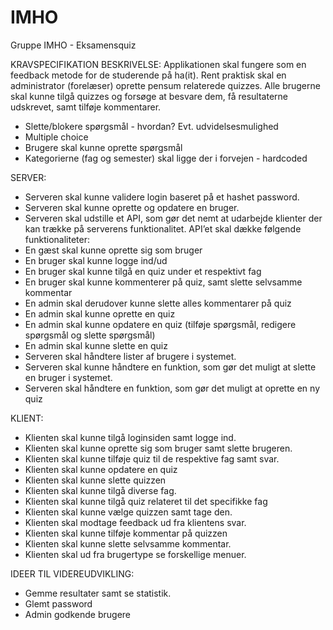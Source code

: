 # IMHO
Gruppe IMHO - Eksamensquiz

KRAVSPECIFIKATION 
BESKRIVELSE: 
Applikationen skal fungere som en feedback metode for de studerende på ha(it). Rent praktisk skal en administrator (forelæser) oprette pensum relaterede quizzes. Alle brugerne skal kunne tilgå quizzes og forsøge at besvare dem, få resultaterne udskrevet, samt tilføje kommentarer.  

- Slette/blokere spørgsmål - hvordan? Evt. udvidelsesmulighed 
- Multiple choice 
- Brugere skal kunne oprette spørgsmål
- Kategorierne (fag og semester) skal ligge der i forvejen - hardcoded
					
SERVER: 						
- Serveren skal kunne validere login baseret på et hashet password.
- Serveren skal kunne oprette og opdatere en bruger.
- Serveren skal udstille et API, som gør det nemt at udarbejde klienter der kan trække på serverens funktionalitet. API’et skal dække følgende funktionaliteter:
- En gæst skal kunne oprette sig som bruger
- En bruger skal kunne logge ind/ud
- En bruger skal kunne tilgå en quiz under et respektivt fag
- En bruger skal kunne kommenterer på quiz, samt slette selvsamme kommentar 
- En admin skal derudover kunne slette alles kommentarer på quiz
- En admin skal kunne oprette en quiz
- En admin skal kunne opdatere en quiz (tilføje spørgsmål, redigere spørgsmål og slette spørgsmål)
- En admin skal kunne slette en quiz
- Serveren skal håndtere lister af brugere i systemet.
- Serveren skal kunne håndtere en funktion, som gør det muligt at slette en bruger i systemet.
- Serveren skal håndtere en funktion, som gør det muligt at oprette en ny quiz

KLIENT:
- Klienten skal kunne tilgå loginsiden samt logge ind.  
- Klienten skal kunne oprette sig som bruger samt slette brugeren. 
- Klienten skal kunne tilføje quiz til de respektive fag samt svar. 
- Klienten skal kunne opdatere en quiz
- Klienten skal kunne slette quizzen
- Klienten skal kunne tilgå diverse fag. 
- Klienten skal kunne tilgå quiz relateret til det specifikke fag
- Klienten skal kunne vælge quizzen samt tage den. 
- Klienten skal modtage feedback ud fra klientens svar. 
- Klienten skal kunne tilføje kommentar på quizzen
- Klienten skal kunne slette selvsamme kommentar. 
- Klienten skal ud fra brugertype se forskellige menuer. 

IDEER TIL VIDEREUDVIKLING: 
- Gemme resultater samt se statistik. 
- Glemt password
- Admin godkende brugere 
			
		
